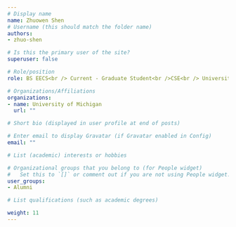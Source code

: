 ```yaml
---
# Display name
name: Zhuowen Shen
# Username (this should match the folder name)
authors: 
- zhuo-shen

# Is this the primary user of the site?
superuser: false

# Role/position
role: BS EECS<br /> Current - Graduate Student<br />CSE<br /> University of Michigan

# Organizations/Affiliations
organizations:
- name: University of Michigan
  url: ""

# Short bio (displayed in user profile at end of posts)

# Enter email to display Gravatar (if Gravatar enabled in Config)
email: ""

# List (academic) interests or hobbies

# Organizational groups that you belong to (for People widget)
#   Set this to `[]` or comment out if you are not using People widget.
user_groups: 
- Alumni

# List qualifications (such as academic degrees)

weight: 11
---
```

